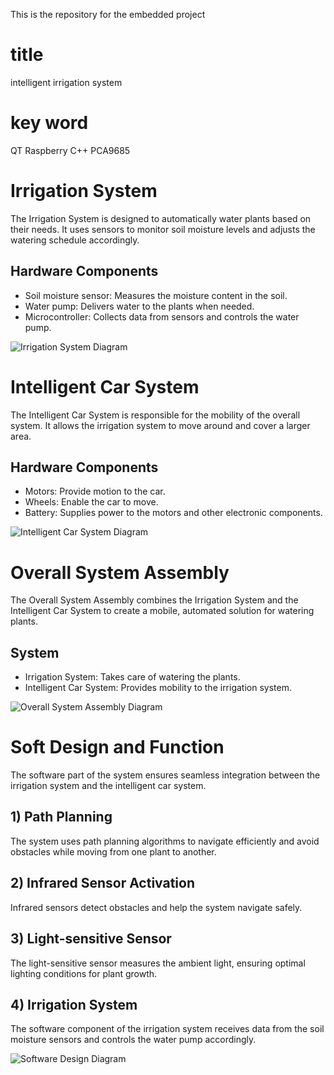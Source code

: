 This is the repository for the embedded project
# title
intelligent irrigation system
# key word
QT Raspberry C++ PCA9685
# Irrigation System

The Irrigation System is designed to automatically water plants based on their needs. It uses sensors to monitor soil moisture levels and adjusts the watering schedule accordingly.

## Hardware Components

- Soil moisture sensor: Measures the moisture content in the soil.
- Water pump: Delivers water to the plants when needed.
- Microcontroller: Collects data from sensors and controls the water pump.

![Irrigation System Diagram](irrigation_system_diagram.jpg)

# Intelligent Car System

The Intelligent Car System is responsible for the mobility of the overall system. It allows the irrigation system to move around and cover a larger area.

## Hardware Components

- Motors: Provide motion to the car.
- Wheels: Enable the car to move.
- Battery: Supplies power to the motors and other electronic components.

![Intelligent Car System Diagram](intelligent_car_system_diagram.jpg)

# Overall System Assembly

The Overall System Assembly combines the Irrigation System and the Intelligent Car System to create a mobile, automated solution for watering plants.

## System

- Irrigation System: Takes care of watering the plants.
- Intelligent Car System: Provides mobility to the irrigation system.

![Overall System Assembly Diagram](overall_system_assembly_diagram.jpg)

# Soft Design and Function

The software part of the system ensures seamless integration between the irrigation system and the intelligent car system.

## 1) Path Planning

The system uses path planning algorithms to navigate efficiently and avoid obstacles while moving from one plant to another.

## 2) Infrared Sensor Activation

Infrared sensors detect obstacles and help the system navigate safely.

## 3) Light-sensitive Sensor

The light-sensitive sensor measures the ambient light, ensuring optimal lighting conditions for plant growth.

## 4) Irrigation System

The software component of the irrigation system receives data from the soil moisture sensors and controls the water pump accordingly.

![Software Design Diagram](software_design_diagram.jpg)
